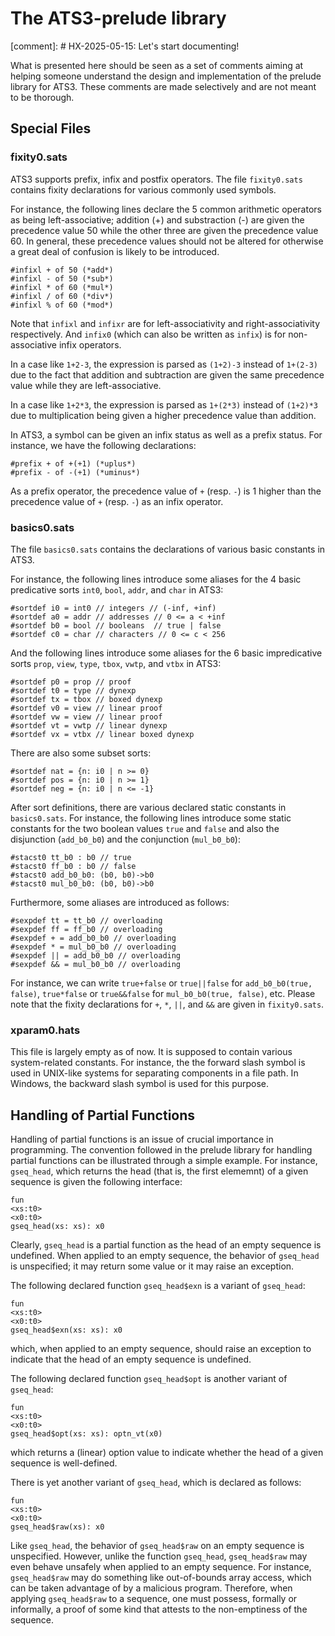 # The ATS3-prelude library

[comment]: # HX-2025-05-15: Let's start documenting!

What is presented here should be seen as a set of comments aiming at
helping someone understand the design and implementation of the
prelude library for ATS3. These comments are made selectively and are
not meant to be thorough.

## Special Files

### fixity0.sats

ATS3 supports prefix, infix and postfix operators.
The file `fixity0.sats` contains fixity declarations for
various commonly used symbols.

For instance, the following lines declare the 5 common arithmetic
operators as being left-associative; addition (+) and substraction (-)
are given the precedence value 50 while the other three are given the
precedence value 60. In general, these precedence values should not be
altered for otherwise a great deal of confusion is likely to be
introduced.

```
#infixl + of 50 (*add*)
#infixl - of 50 (*sub*)
#infixl * of 60 (*mul*)
#infixl / of 60 (*div*)
#infixl % of 60 (*mod*)
```

Note that `infixl` and `infixr` are for left-associativity and
right-associativity respectively. And `infix0` (which can also
be written as `infix`) is for non-associative infix operators.

In a case like `1+2-3`, the expression is parsed as `(1+2)-3` instead
of `1+(2-3)` due to the fact that addition and subtraction are given
the same precedence value while they are left-associative.

In a case like `1+2*3`, the expression is parsed as `1+(2*3)` instead
of `(1+2)*3` due to multiplication being given a higher precedence
value than addition.

In ATS3, a symbol can be given an infix status as well as a prefix
status. For instance, we have the following declarations:

```
#prefix + of +(+1) (*uplus*)
#prefix - of -(+1) (*uminus*)
```

As a prefix operator, the precedence value of `+` (resp. `-`) is 1 higher
than the precedence value of `+` (resp. `-`) as an infix operator.

### basics0.sats

The file `basics0.sats` contains the declarations of various
basic constants in ATS3.

For instance, the following lines introduce some aliases for
the 4 basic predicative sorts `int0`, `bool`, `addr`, and `char`
in ATS3:

```
#sortdef i0 = int0 // integers // (-inf, +inf)
#sortdef a0 = addr // addresses // 0 <= a < +inf
#sortdef b0 = bool // booleans  // true | false
#sortdef c0 = char // characters // 0 <= c < 256
```

And the following lines introduce some aliases for the 6 basic
impredicative sorts `prop`, `view`, `type`, `tbox`, `vwtp`, and `vtbx`
in ATS3:

```
#sortdef p0 = prop // proof
#sortdef t0 = type // dynexp
#sortdef tx = tbox // boxed dynexp
#sortdef v0 = view // linear proof
#sortdef vw = view // linear proof
#sortdef vt = vwtp // linear dynexp
#sortdef vx = vtbx // linear boxed dynexp
```

There are also some subset sorts:

```
#sortdef nat = {n: i0 | n >= 0}
#sortdef pos = {n: i0 | n >= 1}
#sortdef neg = {n: i0 | n <= -1}
```

After sort definitions, there are various declared static constants in
`basics0.sats`.  For instance, the following lines introduce
some static constants for the two boolean values `true` and `false` and also
the disjunction (`add_b0_b0`) and the conjunction (`mul_b0_b0`):

```
#stacst0 tt_b0 : b0 // true
#stacst0 ff_b0 : b0 // false
#stacst0 add_b0_b0: (b0, b0)->b0
#stacst0 mul_b0_b0: (b0, b0)->b0

```

Furthermore, some aliases are introduced as follows:

```
#sexpdef tt = tt_b0 // overloading
#sexpdef ff = ff_b0 // overloading
#sexpdef + = add_b0_b0 // overloading
#sexpdef * = mul_b0_b0 // overloading
#sexpdef || = add_b0_b0 // overloading
#sexpdef && = mul_b0_b0 // overloading
```

For instance, we can write `true+false` or `true||false` for
`add_b0_b0(true, false)`, `true*false` or `true&&false` for
`mul_b0_b0(true, false)`, etc. Please note that the fixity
declarations for `+`, `*`, `||`, and `&&` are given in `fixity0.sats`.


### xparam0.hats

This file is largely empty as of now.  It is supposed to contain
various system-related constants.  For instance, the the forward slash
symbol is used in UNIX-like systems for separating components in a
file path.  In Windows, the backward slash symbol is used for this
purpose.

## Handling of Partial Functions

Handling of partial functions is an issue of crucial importance in
programming. The convention followed in the prelude library for
handling partial functions can be illustrated through a simple
example.  For instance, `gseq_head`, which returns the head (that is,
the first elememnt) of a given sequence is given the following
interface:

```
fun
<xs:t0>
<x0:t0>
gseq_head(xs: xs): x0
```

Clearly, `gseq_head` is a partial function as the head of an empty
sequence is undefined. When applied to an empty sequence, the behavior
of `gseq_head` is unspecified; it may return some value or it may raise
an exception.

The following declared function `gseq_head$exn` is a variant of
`gseq_head`:

```
fun
<xs:t0>
<x0:t0>
gseq_head$exn(xs: xs): x0
```

which, when applied to an empty sequence, should raise an exception to
indicate that the head of an empty sequence is undefined.

The following declared function `gseq_head$opt` is another variant of
`gseq_head`:

```
fun
<xs:t0>
<x0:t0>
gseq_head$opt(xs: xs): optn_vt(x0)
```

which returns a (linear) option value to indicate whether the head of
a given sequence is well-defined.

There is yet another variant of `gseq_head`, which is declared as follows:

```
fun
<xs:t0>
<x0:t0>
gseq_head$raw(xs): x0
```

Like `gseq_head`, the behavior of `gseq_head$raw` on an empty sequence
is unspecified. However, unlike the function `gseq_head`,
`gseq_head$raw` may even behave unsafely when applied to an empty
sequence. For instance, `gseq_head$raw` may do something like
out-of-bounds array access, which can be taken advantage of by a
malicious program. Therefore, when applying `gseq_head$raw` to a
sequence, one must possess, formally or informally, a proof of some
kind that attests to the non-emptiness of the sequence.
